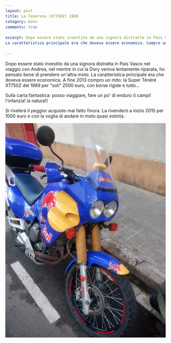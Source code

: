 ```yaml
---
layout: post
title: La Tenerona (XT750Z) 1989
category: moto
comments: true

excerpt: Dopo essere stato investito da una signora distratta in País Vasco nel viaggio con Andrea, nel mentre in cui la Dory veniva lentamente riparata, ho pensato bene di prendere un'altra moto.
La caratteristica principale era che doveva essere economica. Compro un mito: la Super Ténéré XT750Z del 1989 per "soli" 2500 euro, con borse rigide e tutto...

---
```



Dopo essere stato investito da una signora distratta in País Vasco nel viaggio con Andrea, nel mentre in cui la Dory veniva lentamente riparata, ho pensato bene di prendere un'altra moto.
La caratteristica principale era che doveva essere economica. A fine 2013 compro un mito: la Super Ténéré XT750Z del 1989 per "soli" 2500 euro, con borse rigide e tutto...

Sulla carta fantastica: posso viaggiare, fare un po' di enduro (i campi! l'infanzia! la natura!)

Si rivelerà il peggior acquisto mai fatto finora. La rivenderò a inizio 2015 per 1000 euro e con la voglia di andare in moto quasi estinta.


![tenerona a bcn](/images/tenerona_a_casa.jpg)
